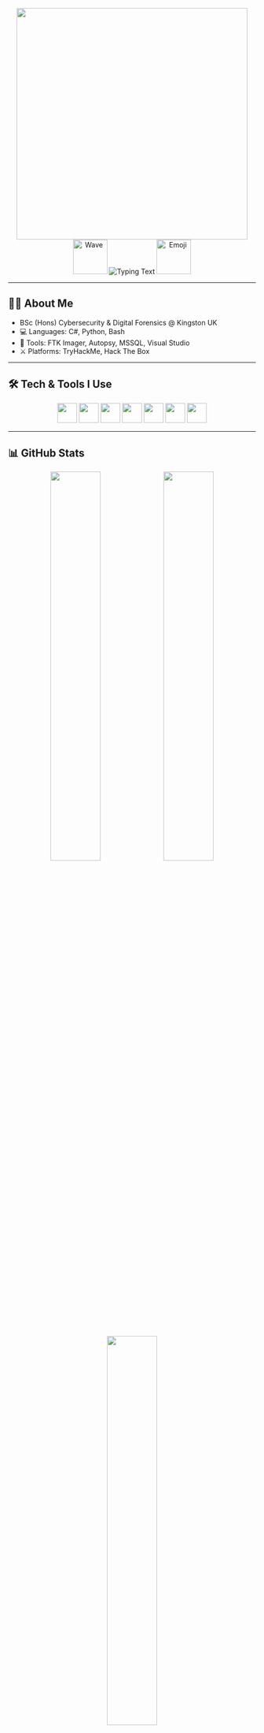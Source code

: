 <!-- Animated Cyber Intro -->
<div align="center">
  <img height="470" src="https://i.pinimg.com/originals/c6/33/c2/c633c20ede82f0e0ced7d570dbe3a1f3.gif" />
</div>

<!-- Animated Typing Name -->
<div align="center">
  <img height="70" src="https://media.giphy.com/media/3OXc5iM4VybLzKAoBR/giphy.gif" alt="Wave" />
  <img src="https://readme-typing-svg.demolab.com?font=Fira+Code&weight=600&pause=1000&center=true&vCenter=true&width=435&lines=Hi%2C+I'm+Umar+Ahamed;Cybersecurity+Enthusiast;Digital+Forensics+Explorer;C%23+&+MSSQL+Developer" alt="Typing Text" />
  <img height="70" src="https://media.giphy.com/media/83w8SgyqfYfYFZo1hf/giphy.gif" alt="Emoji" />
</div>

---

## 🧑‍💻 About Me

- BSc (Hons) Cybersecurity & Digital Forensics @ Kingston UK  
- 💻 Languages: C#, Python, Bash  
- 🧪 Tools: FTK Imager, Autopsy, MSSQL, Visual Studio  
- ⚔️ Platforms: TryHackMe, Hack The Box  

---

## 🛠️ Tech & Tools I Use

<div align="center">
  <img height="40" src="https://img.shields.io/badge/HTML5-000000.svg?style=for-the-badge&logo=html5&logoColor=orange" />
  <img height="40" src="https://img.shields.io/badge/CSharp-000000.svg?style=for-the-badge&logo=csharp&logoColor=blue" />
  <img height="40" src="https://img.shields.io/badge/MSSQL-000000.svg?style=for-the-badge&logo=microsoft-sql-server&logoColor=red" />
  <img height="40" src="https://img.shields.io/badge/Visual%20Studio-000000.svg?style=for-the-badge&logo=visual-studio&logoColor=purple" />
  <img height="40" src="https://img.shields.io/badge/Python-000000.svg?style=for-the-badge&logo=python&logoColor=blue" />
  <img height="40" src="https://img.shields.io/badge/Arduino-000000.svg?style=for-the-badge&logo=arduino&logoColor=blue" />
  <img height="40" src="https://img.shields.io/badge/Kali%20Linux-000000.svg?style=for-the-badge&logo=kalilinux&logoColor=blue" />
</div>

---

## 📊 GitHub Stats

<div align="center">
  <img src="https://github-readme-stats.vercel.app/api?username=umarahamed&show_icons=true&theme=radical&hide_border=false" width="45%" />
  <img src="https://github-readme-streak-stats.herokuapp.com/?user=umarahamed&theme=radical&hide_border=false" width="45%" />
  <img src="https://github-readme-stats.vercel.app/api/top-langs/?username=umarahamed&layout=compact&theme=radical&hide_border=false&langs_count=10&custom_title=Most%20Used%20Languages" width="45%" />
</div>

---

<!-- Snake animation -->
<img src="https://raw.githubusercontent.com/umarahamed/umarahamed/output/snake.svg" alt="Snake animation" />

---

## 🌐 Let's Connect

<div align="center">
  <!-- LinkedIn -->
  <a href="https://linkedin.com/in/umar-ahamed-25b713285/" target="_blank">
    <img src="https://img.shields.io/badge/LinkedIn-0A66C2?style=for-the-badge&logo=linkedin&logoColor=white" />
  </a>

  <!-- Gmail -->
  <a href="mailto:Brothersahamed26@gmail.com" target="_blank">
    <img src="https://img.shields.io/badge/Gmail-D14836?style=for-the-badge&logo=gmail&logoColor=white" />
  </a>

  <!-- Instagram -->
  <a href="https://www.instagram.com/umar_._ahamed/" target="_blank">
    <img src="https://img.shields.io/badge/Instagram-E4405F?style=for-the-badge&logo=instagram&logoColor=white" />
  </a>
</div>

---

## 🧠 Platforms I Train On

<div align="center">
  <a href="https://tryhackme.com/p/CyberSamurai117" target="_blank">
    <img src="https://img.shields.io/badge/TryHackMe-212C42?style=for-the-badge&logo=tryhackme&logoColor=red" />
  </a>
  <a href="https://ctf.hackthebox.com/user/profile/458792" target="_blank">
    <img src="https://img.shields.io/badge/HackTheBox-111111?style=for-the-badge&logo=hackthebox&logoColor=9FEF00" />
  </a>
</div>

---

> “Security is not a product, it's a process.” – Bruce Schneier  
